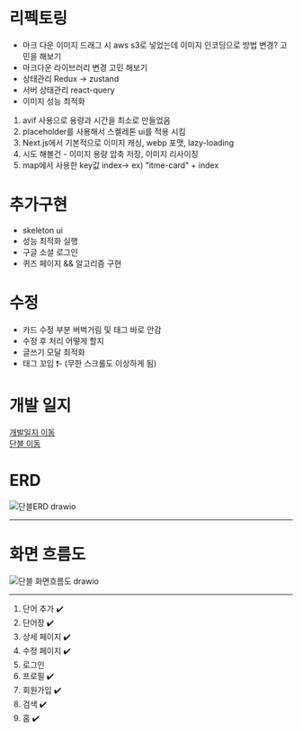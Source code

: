 
# 리펙토링

- 마크 다운 이미지 드래그 시 aws s3로 넣었는데 이미지 인코딩으로 방법 변경? 고민을 해보기
- 마크다운 라이브러리 변경 고민 해보기
- 상태관리 Redux -> zustand
- 서버 상태관리 react-query
- 이미지 성능 최적화
1. avif 사용으로 용량과 시간을 최소로 만들었음
2. placeholder를 사용해서 스켈레톤 ui를 적용 시킴
3. Next.js에서 기본적으로 이미지 캐싱, webp 포맷, lazy-loading
4. 시도 해볼건 - 이미지 용량 압축 저장, 이미지 리사이징
5. map에서 사용한 key값 index-> ex) "itme-card" + index

# 추가구현
- skeleton ui
- 성능 최적화 실행
- 구글 소셜 로그인
- 퀴즈 페이지 && 알고리즘 구현

# 수정
- 카드 수정 부분 버벅거림 및 태그 바로 안감
- 수정 후 처리 어떻게 할지
- 글쓰기 모달 최적화
- 태그 꼬임 ❗- (무한 스크롤도 이상하게 됨)

# 개발 일지
<a href="https://github.com/springhana/word_blog/blob/main/doc/plan.md">개발일지 이동</a>
</br>
<a href="https://word-blog.vercel.app">단블 이동</a>


# ERD

![단블ERD drawio](https://github.com/springhana/word_blog/assets/97121074/3784210f-95da-4666-862b-9df4155c3f27)

- - -

# 화면 흐름도

![단블 화면흐름도 drawio](https://github.com/springhana/word_blog/assets/97121074/68fae9ca-cab5-49a8-859a-ff3bf322d78a)

- - -

1. 단어 추가 ✔️
2. 단어장 ✔️
3. 상세 페이지 ✔️
4. 수정 페이지 ✔️
5. 로그인
6. 프로필 ✔️
7. 회원가입 ✔️
8. 검색 ✔️
9. 홈 ✔️
